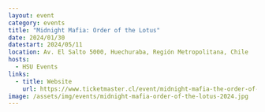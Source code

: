 ```yaml
---
layout: event
category: events
title: "Midnight Mafia: Order of the Lotus"
date: 2024/01/30
datestart: 2024/05/11
location: Av. El Salto 5000, Huechuraba, Región Metropolitana, Chile
hosts:
  - HSU Events
links:
  - title: Website
    url: https://www.ticketmaster.cl/event/midnight-mafia-the-order-of-the-lotus-riesco
image: /assets/img/events/midnight-mafia-order-of-the-lotus-2024.jpg
---
```

